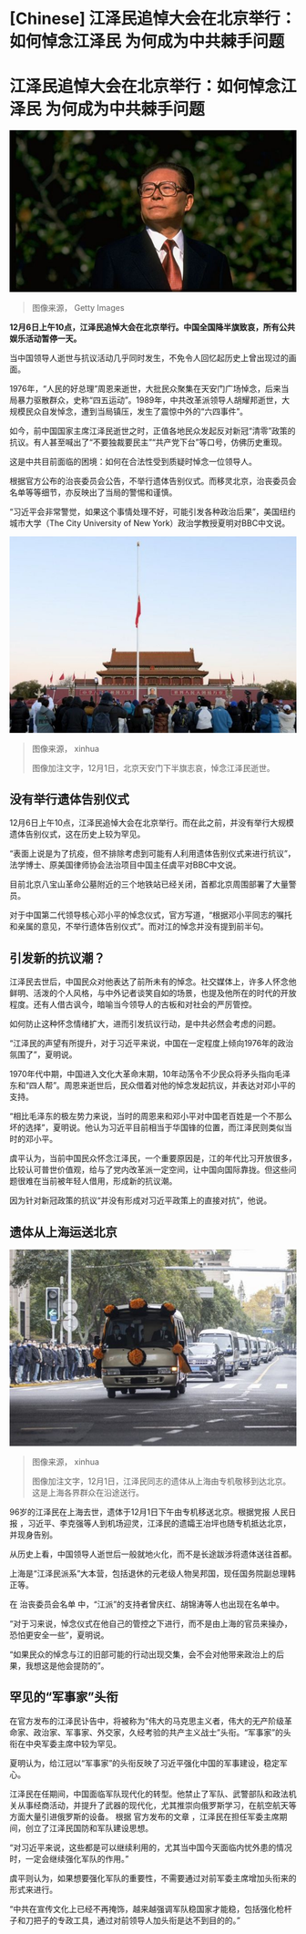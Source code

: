 # [Chinese] 江泽民追悼大会在北京举行：如何悼念江泽民 为何成为中共棘手问题

#  江泽民追悼大会在北京举行：如何悼念江泽民 为何成为中共棘手问题


![江泽民](_127887883_gettyimages-50410307.jpg)

> 图像来源，  Getty Images

**12月6日上午10点，江泽民追悼大会在北京举行。中国全国降半旗致哀，所有公共娱乐活动暂停一天。**

当中国领导人逝世与抗议活动几乎同时发生，不免令人回忆起历史上曾出现过的画面。

1976年，“人民的好总理”周恩来逝世，大批民众聚集在天安门广场悼念，后来当局暴力驱散群众，史称“四五运动”。1989年，中共改革派领导人胡耀邦逝世，大规模民众自发悼念，遭到当局镇压，发生了震惊中外的“六四事件”。

如今，前中国国家主席江泽民逝世之时，正值各地民众发起反对新冠“清零”政策的抗议。有人甚至喊出了“不要独裁要民主”“共产党下台”等口号，仿佛历史重现。

这是中共目前面临的困境：如何在合法性受到质疑时悼念一位领导人。

根据官方公布的治丧委员会公告，不举行遗体告别仪式。而移灵北京，治丧委员会名单等等细节，亦反映出了当局的警惕和谨慎。

“习近平会非常警觉，如果这个事情处理不好，可能引发各种政治后果”，美国纽约城市大学（The City University of New York）政治学教授夏明对BBC中文说。

![北京天安门下半旗志哀](_127887881_xxjpsgc007021_20221202_pepfn0a001_720x720.jpg)

> 图像来源，  xinhua
>
> 图像加注文字，12月1日，北京天安门下半旗志哀，悼念江泽民逝世。

##  没有举行遗体告别仪式

12月6日上午10点，江泽民追悼大会在北京举行。而在此之前，并没有举行大规模遗体告别仪式，这在历史上较为罕见。

“表面上说是为了抗疫，但不排除考虑到可能有人利用遗体告别仪式来进行抗议”，法学博士、原美国律师协会法治项目中国主任虞平对BBC中文说。

目前北京八宝山革命公墓附近的三个地铁站已经关闭，首都北京周围部署了大量警员。

对于中国第二代领导核心邓小平的悼念仪式，官方写道，“根据邓小平同志的嘱托和亲属的意见，不举行遗体告别仪式”。而对江的悼念并没有提到前半句。

##  引发新的抗议潮？


江泽民去世后，中国民众对他表达了前所未有的悼念。社交媒体上，许多人怀念他鲜明、活泼的个人风格，与中外记者谈笑自如的场景，也提及他所在的时代的开放程度。还有人借古讽今，暗喻当今领导人的古板和对社会的严厉管控。

如何防止这种怀念情绪扩大，进而引发抗议行动，是中共必然会考虑的问题。

“江泽民的声望有所提升，对于习近平来说，中国在一定程度上倾向1976年的政治氛围了”，夏明说。

1970年代中期，中国进入文化大革命末期，10年动荡令不少民众将矛头指向毛泽东和“四人帮”。周恩来逝世后，民众借着对他的悼念发起抗议，并表达对邓小平的支持。

“相比毛泽东的极左势力来说，当时的周恩来和邓小平对中国老百姓是一个不那么坏的选择”，夏明说。他认为习近平目前相当于华国锋的位置，而江泽民则类似当时的邓小平。

虞平认为，当前中国民众怀念江泽民，一个重要原因是，江的年代比习开放很多，比较认可普世价值观，给与了党内改革派一定空间，让中国向国际靠拢。但这些问题很难在当前被年轻人借用，形成新的抗议潮。

因为针对新冠政策的抗议“并没有形成对习近平政策上的直接对抗”，他说。

##  遗体从上海运送北京

![江泽民同志的遗体](_127887879_xxjpsgc007014_20221202_pepfn0a001_720x720.jpg)

> 图像来源，  xinhua
>
> 图像加注文字，12月1日，江泽民同志的遗体从上海由专机敬移到达北京。这是上海各界群众在沿途送行。

96岁的江泽民在上海去世，遗体于12月1日下午由专机移送北京。根据党报 人民日报  ，习近平、李克强等人到机场迎灵，江泽民的遗孀王冶坪也随专机抵达北京，并现身告别。

从历史上看，中国领导人逝世后一般就地火化，而不是长途跋涉将遗体送往首都。

上海是“江泽民派系”大本营，包括退休的元老级人物吴邦国，现任国务院副总理韩正等。

在 治丧委员会名单  中，“江派”的支持者曾庆红、胡锦涛等人也出现在名单中。

“对于习来说，悼念仪式在他自己的管控之下进行，而不是由上海的官员来操办，恐怕更安全一些”，夏明说。

“如果民众的悼念与江的旧部可能的行动出现交集，会不会对他带来政治上的后果，我想这是他会提防的”。

##  罕见的“军事家”头衔

在官方发布的江泽民讣告中，将被称为“伟大的马克思主义者，伟大的无产阶级革命家、政治家、军事家、外交家，久经考验的共产主义战士”头衔。“军事家”的头衔在中央军委主席中较为罕见。

夏明认为，给江冠以“军事家”的头衔反映了习近平强化中国的军事建设，稳定军心。

江泽民在任期间，中国面临军队现代化的转型。他禁止了军队、武警部队和政法机关从事经商活动，并提升了武器的现代化，尤其推崇向俄罗斯学习，在航空航天等方面大量引进俄罗斯的设备。 根据 官方发布的文章  ，江泽民在担任军委主席期间，创立了江泽民国防和军队建设思想。

“对习近平来说，这些都是可以继续利用的，尤其当中国今天面临内忧外患的情况时，一定会继续强化军队的作用。”

虞平则认为，如果想要强化军队的重要性，不需要通过对前军委主席增加头衔来的形式来进行。

“中共在宣传文化上已经不再掩饰，越来越强调军队稳国家才能稳，包括强化枪杆子和刀把子的专政工具，通过对前领导人加头衔是达不到目的的。”


